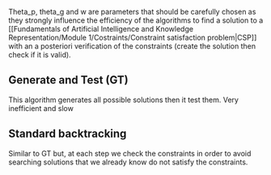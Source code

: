 Theta_p, theta_g and w are parameters that should be carefully chosen as they strongly influence the efficiency of the algorithms to find a solution to a [[Fundamentals of Artificial Intelligence and Knowledge Representation/Module 1/Costraints/Constraint satisfaction problem|CSP]] with an a posteriori verification of the constraints (create the solution then check if it is valid).

## Generate and Test (GT)
This algorithm generates all possible solutions then it test them. Very inefficient and slow

## Standard backtracking
Similar to GT but, at each step we check the constraints in order to avoid searching solutions that we already know do not satisfy the constraints.